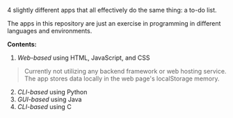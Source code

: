 4 slightly different apps that all effectively do the same thing: a to-do list.

The apps in this repository are just an exercise in programming in different languages and environments.

**Contents:**

1. _Web-based_ using HTML, JavaScript, and CSS
> Currently not utilizing any backend framework or web hosting service.
> The app stores data locally in the web page's localStorage memory.
2. _CLI-based_ using Python
3. _GUI-based_ using Java
4. _CLI-based_ using C
